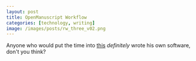 ```yaml
---
layout: post
title: OpenManuscript Workflow
categories: [technology, writing]
image: /images/posts/rw_three_v02.png
---
```


Anyone who would put the time into [this](https://dhrwrites.github.io/OpenWriter) *definitely* wrote his own software,
don't you think?


